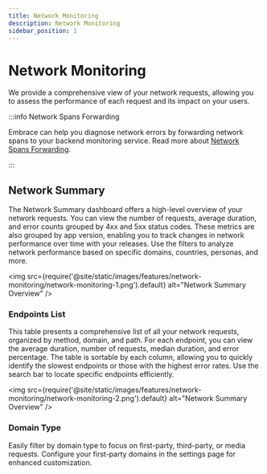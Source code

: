 ```yaml
---
title: Network Monitoring
description: Network Monitoring
sidebar_position: 1
---
```


# Network Monitoring

We provide a comprehensive view of your network requests, allowing you to assess the performance of each request and its impact on your users.

:::info Network Spans Forwarding

Embrace can help you diagnose network errors by forwarding network spans to your backend monitoring service. Read more about [Network Spans Forwarding](/product/network-spans-forwarding/).

:::

## Network Summary

The Network Summary dashboard offers a high-level overview of your network requests. You can view the number of requests, average duration, and error counts grouped by 4xx and 5xx status codes. These metrics are also grouped by app version, enabling you to track changes in network performance over time with your releases. Use the filters to analyze network performance based on specific domains, countries, personas, and more.

<img src={require('@site/static/images/features/network-monitoring/network-monitoring-1.png').default} alt="Network Summary Overview" />

### Endpoints List

This table presents a comprehensive list of all your network requests, organized by method, domain, and path. For each endpoint, you can view the average duration, number of requests, median duration, and error percentage. The table is sortable by each column, allowing you to quickly identify the slowest endpoints or those with the highest error rates. Use the search bar to locate specific endpoints efficiently.

<img src={require('@site/static/images/features/network-monitoring/network-monitoring-2.png').default} alt="Network Summary Overview" />

### Domain Type

Easily filter by domain type to focus on first-party, third-party, or media requests. Configure your first-party domains in the settings page for enhanced customization.
